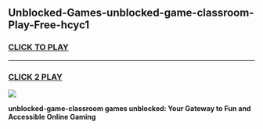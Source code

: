 
## Unblocked-Games-unblocked-game-classroom-Play-Free-hcyc1
<h3>
<a href="https://premium76.site?title=unblocked-game-classroom&ref=21A">CLICK TO PLAY</a></h3>
<hr>

<h3>
<a href="https://premium76.site?title=unblocked-game-classroom&ref=21A">CLICK 2 PLAY</a>
  
</h3>

<a href="https://premium76.site?title=unblocked-game-classroom&ref=21A"><img src="https://clearcache.store/games.png"></a>


**unblocked-game-classroom games unblocked: Your Gateway to Fun and Accessible Online Gaming**
